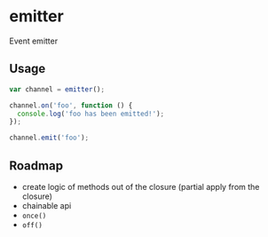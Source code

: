 emitter
=======

Event emitter

Usage
-----

```js
var channel = emitter();

channel.on('foo', function () {
  console.log('foo has been emitted!');
});

channel.emit('foo');
```

Roadmap
-------

*   create logic of methods out of the closure
    (partial apply from the closure)
*   chainable api
*   `once()`
*   `off()`
